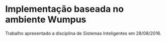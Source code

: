 # Implementação baseada no ambiente Wumpus
Trabalho apresentado a disciplina de Sistemas Inteligentes em 28/08/2016.
